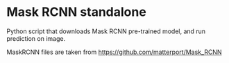 # Mask RCNN standalone

Python script that downloads Mask RCNN pre-trained model, and run prediction on image.

MaskRCNN files are taken from
https://github.com/matterport/Mask_RCNN
